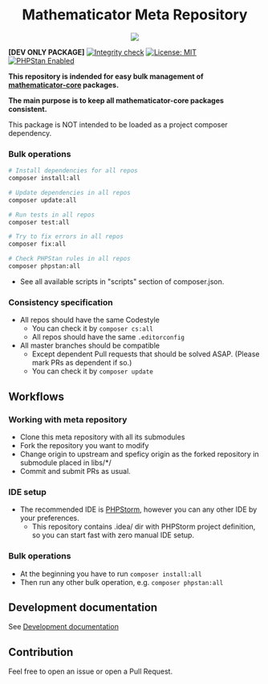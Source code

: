 <h1 align="center">
    Mathematicator Meta Repository
</h1>

<p align="center">
    <a href="https://mathematicator.com" target="_blank">
        <img src="https://avatars3.githubusercontent.com/u/44620375?s=100&v=4">
    </a>
</p>

**[DEV ONLY PACKAGE]**
[![Integrity check](https://github.com/mathematicator-core/meta/workflows/Integrity%20check/badge.svg)](https://github.com/mathematicator-core/meta/actions?query=workflow%3A%22Integrity+check%22)
[![License: MIT](https://img.shields.io/badge/License-MIT-brightgreen.svg)](./LICENSE)
[![PHPStan Enabled](https://img.shields.io/badge/PHPStan-enabled%20L8-brightgreen.svg?style=flat)](https://phpstan.org/)

**This repository is indended for easy bulk management of
[mathematicator-core](https://github.com/mathematicator-core) packages.**

**The main purpose is to keep all mathematicator-core packages
consistent.**

This package is NOT intended to be loaded as a project
composer dependency.

### Bulk operations

```bash
# Install dependencies for all repos
composer install:all

# Update dependencies in all repos
composer update:all

# Run tests in all repos
composer test:all

# Try to fix errors in all repos
composer fix:all

# Check PHPStan rules in all repos
composer phpstan:all
````

- See all available scripts in "scripts" section of composer.json.

### Consistency specification

- All repos should have the same Codestyle
    - You can check it by `composer cs:all`
    - All repos should have the same `.editorconfig`
- All master branches should be compatible
    - Except dependent Pull requests that should be solved ASAP.
    (Please mark PRs as dependent if so.)
    - You can check it by `composer update`

## Workflows

### Working with meta repository
- Clone this meta repository with all its submodules
- Fork the repository you want to modify
- Change origin to upstream and speficy origin as the forked repository
in submodule placed in libs/*/
- Commit and submit PRs as usual.

### IDE setup
- The recommended IDE is [PHPStorm](https://www.jetbrains.com/phpstorm/),
however you can any other IDE by your preferences.
    - This repository contains .idea/ dir with PHPStorm project definition,
    so you can start fast with zero manual IDE setup.

### Bulk operations
- At the beginning you have to run `composer install:all`
- Then run any other bulk operation, e.g. `composer phpstan:all`

## Development documentation

See [Development documentation](docs/dev.md)

## Contribution

Feel free to open an issue or open a Pull Request.
